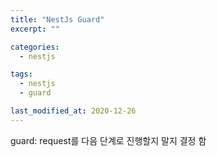 ```yaml
---
title: "NestJs Guard"
excerpt: ""

categories:
  - nestjs

tags:
  - nestjs
  - guard

last_modified_at: 2020-12-26
---
```


guard: request를 다음 단계로 진행할지 말지 결정 함
